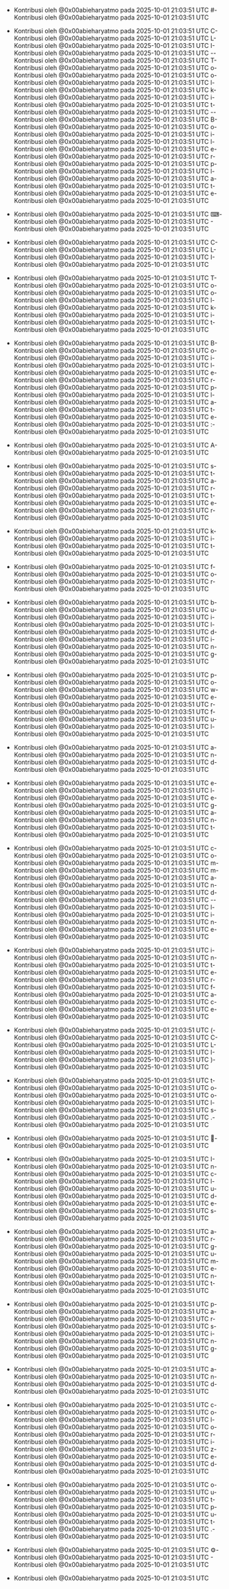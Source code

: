 - Kontribusi oleh @0x00abieharyatmo pada 2025-10-01 21:03:51 UTC
#- Kontribusi oleh @0x00abieharyatmo pada 2025-10-01 21:03:51 UTC
 - Kontribusi oleh @0x00abieharyatmo pada 2025-10-01 21:03:51 UTC
C- Kontribusi oleh @0x00abieharyatmo pada 2025-10-01 21:03:51 UTC
L- Kontribusi oleh @0x00abieharyatmo pada 2025-10-01 21:03:51 UTC
I- Kontribusi oleh @0x00abieharyatmo pada 2025-10-01 21:03:51 UTC
-- Kontribusi oleh @0x00abieharyatmo pada 2025-10-01 21:03:51 UTC
T- Kontribusi oleh @0x00abieharyatmo pada 2025-10-01 21:03:51 UTC
o- Kontribusi oleh @0x00abieharyatmo pada 2025-10-01 21:03:51 UTC
o- Kontribusi oleh @0x00abieharyatmo pada 2025-10-01 21:03:51 UTC
l- Kontribusi oleh @0x00abieharyatmo pada 2025-10-01 21:03:51 UTC
k- Kontribusi oleh @0x00abieharyatmo pada 2025-10-01 21:03:51 UTC
i- Kontribusi oleh @0x00abieharyatmo pada 2025-10-01 21:03:51 UTC
t- Kontribusi oleh @0x00abieharyatmo pada 2025-10-01 21:03:51 UTC
-- Kontribusi oleh @0x00abieharyatmo pada 2025-10-01 21:03:51 UTC
B- Kontribusi oleh @0x00abieharyatmo pada 2025-10-01 21:03:51 UTC
o- Kontribusi oleh @0x00abieharyatmo pada 2025-10-01 21:03:51 UTC
i- Kontribusi oleh @0x00abieharyatmo pada 2025-10-01 21:03:51 UTC
l- Kontribusi oleh @0x00abieharyatmo pada 2025-10-01 21:03:51 UTC
e- Kontribusi oleh @0x00abieharyatmo pada 2025-10-01 21:03:51 UTC
r- Kontribusi oleh @0x00abieharyatmo pada 2025-10-01 21:03:51 UTC
p- Kontribusi oleh @0x00abieharyatmo pada 2025-10-01 21:03:51 UTC
l- Kontribusi oleh @0x00abieharyatmo pada 2025-10-01 21:03:51 UTC
a- Kontribusi oleh @0x00abieharyatmo pada 2025-10-01 21:03:51 UTC
t- Kontribusi oleh @0x00abieharyatmo pada 2025-10-01 21:03:51 UTC
e- Kontribusi oleh @0x00abieharyatmo pada 2025-10-01 21:03:51 UTC

- Kontribusi oleh @0x00abieharyatmo pada 2025-10-01 21:03:51 UTC
⌨- Kontribusi oleh @0x00abieharyatmo pada 2025-10-01 21:03:51 UTC
️- Kontribusi oleh @0x00abieharyatmo pada 2025-10-01 21:03:51 UTC
 - Kontribusi oleh @0x00abieharyatmo pada 2025-10-01 21:03:51 UTC
C- Kontribusi oleh @0x00abieharyatmo pada 2025-10-01 21:03:51 UTC
L- Kontribusi oleh @0x00abieharyatmo pada 2025-10-01 21:03:51 UTC
I- Kontribusi oleh @0x00abieharyatmo pada 2025-10-01 21:03:51 UTC
 - Kontribusi oleh @0x00abieharyatmo pada 2025-10-01 21:03:51 UTC
T- Kontribusi oleh @0x00abieharyatmo pada 2025-10-01 21:03:51 UTC
o- Kontribusi oleh @0x00abieharyatmo pada 2025-10-01 21:03:51 UTC
o- Kontribusi oleh @0x00abieharyatmo pada 2025-10-01 21:03:51 UTC
l- Kontribusi oleh @0x00abieharyatmo pada 2025-10-01 21:03:51 UTC
k- Kontribusi oleh @0x00abieharyatmo pada 2025-10-01 21:03:51 UTC
i- Kontribusi oleh @0x00abieharyatmo pada 2025-10-01 21:03:51 UTC
t- Kontribusi oleh @0x00abieharyatmo pada 2025-10-01 21:03:51 UTC
 - Kontribusi oleh @0x00abieharyatmo pada 2025-10-01 21:03:51 UTC
B- Kontribusi oleh @0x00abieharyatmo pada 2025-10-01 21:03:51 UTC
o- Kontribusi oleh @0x00abieharyatmo pada 2025-10-01 21:03:51 UTC
i- Kontribusi oleh @0x00abieharyatmo pada 2025-10-01 21:03:51 UTC
l- Kontribusi oleh @0x00abieharyatmo pada 2025-10-01 21:03:51 UTC
e- Kontribusi oleh @0x00abieharyatmo pada 2025-10-01 21:03:51 UTC
r- Kontribusi oleh @0x00abieharyatmo pada 2025-10-01 21:03:51 UTC
p- Kontribusi oleh @0x00abieharyatmo pada 2025-10-01 21:03:51 UTC
l- Kontribusi oleh @0x00abieharyatmo pada 2025-10-01 21:03:51 UTC
a- Kontribusi oleh @0x00abieharyatmo pada 2025-10-01 21:03:51 UTC
t- Kontribusi oleh @0x00abieharyatmo pada 2025-10-01 21:03:51 UTC
e- Kontribusi oleh @0x00abieharyatmo pada 2025-10-01 21:03:51 UTC
:- Kontribusi oleh @0x00abieharyatmo pada 2025-10-01 21:03:51 UTC
 - Kontribusi oleh @0x00abieharyatmo pada 2025-10-01 21:03:51 UTC
A- Kontribusi oleh @0x00abieharyatmo pada 2025-10-01 21:03:51 UTC
 - Kontribusi oleh @0x00abieharyatmo pada 2025-10-01 21:03:51 UTC
s- Kontribusi oleh @0x00abieharyatmo pada 2025-10-01 21:03:51 UTC
t- Kontribusi oleh @0x00abieharyatmo pada 2025-10-01 21:03:51 UTC
a- Kontribusi oleh @0x00abieharyatmo pada 2025-10-01 21:03:51 UTC
r- Kontribusi oleh @0x00abieharyatmo pada 2025-10-01 21:03:51 UTC
t- Kontribusi oleh @0x00abieharyatmo pada 2025-10-01 21:03:51 UTC
e- Kontribusi oleh @0x00abieharyatmo pada 2025-10-01 21:03:51 UTC
r- Kontribusi oleh @0x00abieharyatmo pada 2025-10-01 21:03:51 UTC
 - Kontribusi oleh @0x00abieharyatmo pada 2025-10-01 21:03:51 UTC
k- Kontribusi oleh @0x00abieharyatmo pada 2025-10-01 21:03:51 UTC
i- Kontribusi oleh @0x00abieharyatmo pada 2025-10-01 21:03:51 UTC
t- Kontribusi oleh @0x00abieharyatmo pada 2025-10-01 21:03:51 UTC
 - Kontribusi oleh @0x00abieharyatmo pada 2025-10-01 21:03:51 UTC
f- Kontribusi oleh @0x00abieharyatmo pada 2025-10-01 21:03:51 UTC
o- Kontribusi oleh @0x00abieharyatmo pada 2025-10-01 21:03:51 UTC
r- Kontribusi oleh @0x00abieharyatmo pada 2025-10-01 21:03:51 UTC
 - Kontribusi oleh @0x00abieharyatmo pada 2025-10-01 21:03:51 UTC
b- Kontribusi oleh @0x00abieharyatmo pada 2025-10-01 21:03:51 UTC
u- Kontribusi oleh @0x00abieharyatmo pada 2025-10-01 21:03:51 UTC
i- Kontribusi oleh @0x00abieharyatmo pada 2025-10-01 21:03:51 UTC
l- Kontribusi oleh @0x00abieharyatmo pada 2025-10-01 21:03:51 UTC
d- Kontribusi oleh @0x00abieharyatmo pada 2025-10-01 21:03:51 UTC
i- Kontribusi oleh @0x00abieharyatmo pada 2025-10-01 21:03:51 UTC
n- Kontribusi oleh @0x00abieharyatmo pada 2025-10-01 21:03:51 UTC
g- Kontribusi oleh @0x00abieharyatmo pada 2025-10-01 21:03:51 UTC
 - Kontribusi oleh @0x00abieharyatmo pada 2025-10-01 21:03:51 UTC
p- Kontribusi oleh @0x00abieharyatmo pada 2025-10-01 21:03:51 UTC
o- Kontribusi oleh @0x00abieharyatmo pada 2025-10-01 21:03:51 UTC
w- Kontribusi oleh @0x00abieharyatmo pada 2025-10-01 21:03:51 UTC
e- Kontribusi oleh @0x00abieharyatmo pada 2025-10-01 21:03:51 UTC
r- Kontribusi oleh @0x00abieharyatmo pada 2025-10-01 21:03:51 UTC
f- Kontribusi oleh @0x00abieharyatmo pada 2025-10-01 21:03:51 UTC
u- Kontribusi oleh @0x00abieharyatmo pada 2025-10-01 21:03:51 UTC
l- Kontribusi oleh @0x00abieharyatmo pada 2025-10-01 21:03:51 UTC
 - Kontribusi oleh @0x00abieharyatmo pada 2025-10-01 21:03:51 UTC
a- Kontribusi oleh @0x00abieharyatmo pada 2025-10-01 21:03:51 UTC
n- Kontribusi oleh @0x00abieharyatmo pada 2025-10-01 21:03:51 UTC
d- Kontribusi oleh @0x00abieharyatmo pada 2025-10-01 21:03:51 UTC
 - Kontribusi oleh @0x00abieharyatmo pada 2025-10-01 21:03:51 UTC
e- Kontribusi oleh @0x00abieharyatmo pada 2025-10-01 21:03:51 UTC
l- Kontribusi oleh @0x00abieharyatmo pada 2025-10-01 21:03:51 UTC
e- Kontribusi oleh @0x00abieharyatmo pada 2025-10-01 21:03:51 UTC
g- Kontribusi oleh @0x00abieharyatmo pada 2025-10-01 21:03:51 UTC
a- Kontribusi oleh @0x00abieharyatmo pada 2025-10-01 21:03:51 UTC
n- Kontribusi oleh @0x00abieharyatmo pada 2025-10-01 21:03:51 UTC
t- Kontribusi oleh @0x00abieharyatmo pada 2025-10-01 21:03:51 UTC
 - Kontribusi oleh @0x00abieharyatmo pada 2025-10-01 21:03:51 UTC
c- Kontribusi oleh @0x00abieharyatmo pada 2025-10-01 21:03:51 UTC
o- Kontribusi oleh @0x00abieharyatmo pada 2025-10-01 21:03:51 UTC
m- Kontribusi oleh @0x00abieharyatmo pada 2025-10-01 21:03:51 UTC
m- Kontribusi oleh @0x00abieharyatmo pada 2025-10-01 21:03:51 UTC
a- Kontribusi oleh @0x00abieharyatmo pada 2025-10-01 21:03:51 UTC
n- Kontribusi oleh @0x00abieharyatmo pada 2025-10-01 21:03:51 UTC
d- Kontribusi oleh @0x00abieharyatmo pada 2025-10-01 21:03:51 UTC
-- Kontribusi oleh @0x00abieharyatmo pada 2025-10-01 21:03:51 UTC
l- Kontribusi oleh @0x00abieharyatmo pada 2025-10-01 21:03:51 UTC
i- Kontribusi oleh @0x00abieharyatmo pada 2025-10-01 21:03:51 UTC
n- Kontribusi oleh @0x00abieharyatmo pada 2025-10-01 21:03:51 UTC
e- Kontribusi oleh @0x00abieharyatmo pada 2025-10-01 21:03:51 UTC
 - Kontribusi oleh @0x00abieharyatmo pada 2025-10-01 21:03:51 UTC
i- Kontribusi oleh @0x00abieharyatmo pada 2025-10-01 21:03:51 UTC
n- Kontribusi oleh @0x00abieharyatmo pada 2025-10-01 21:03:51 UTC
t- Kontribusi oleh @0x00abieharyatmo pada 2025-10-01 21:03:51 UTC
e- Kontribusi oleh @0x00abieharyatmo pada 2025-10-01 21:03:51 UTC
r- Kontribusi oleh @0x00abieharyatmo pada 2025-10-01 21:03:51 UTC
f- Kontribusi oleh @0x00abieharyatmo pada 2025-10-01 21:03:51 UTC
a- Kontribusi oleh @0x00abieharyatmo pada 2025-10-01 21:03:51 UTC
c- Kontribusi oleh @0x00abieharyatmo pada 2025-10-01 21:03:51 UTC
e- Kontribusi oleh @0x00abieharyatmo pada 2025-10-01 21:03:51 UTC
 - Kontribusi oleh @0x00abieharyatmo pada 2025-10-01 21:03:51 UTC
(- Kontribusi oleh @0x00abieharyatmo pada 2025-10-01 21:03:51 UTC
C- Kontribusi oleh @0x00abieharyatmo pada 2025-10-01 21:03:51 UTC
L- Kontribusi oleh @0x00abieharyatmo pada 2025-10-01 21:03:51 UTC
I- Kontribusi oleh @0x00abieharyatmo pada 2025-10-01 21:03:51 UTC
)- Kontribusi oleh @0x00abieharyatmo pada 2025-10-01 21:03:51 UTC
 - Kontribusi oleh @0x00abieharyatmo pada 2025-10-01 21:03:51 UTC
t- Kontribusi oleh @0x00abieharyatmo pada 2025-10-01 21:03:51 UTC
o- Kontribusi oleh @0x00abieharyatmo pada 2025-10-01 21:03:51 UTC
o- Kontribusi oleh @0x00abieharyatmo pada 2025-10-01 21:03:51 UTC
l- Kontribusi oleh @0x00abieharyatmo pada 2025-10-01 21:03:51 UTC
s- Kontribusi oleh @0x00abieharyatmo pada 2025-10-01 21:03:51 UTC
.- Kontribusi oleh @0x00abieharyatmo pada 2025-10-01 21:03:51 UTC
 - Kontribusi oleh @0x00abieharyatmo pada 2025-10-01 21:03:51 UTC
🧰- Kontribusi oleh @0x00abieharyatmo pada 2025-10-01 21:03:51 UTC
 - Kontribusi oleh @0x00abieharyatmo pada 2025-10-01 21:03:51 UTC
I- Kontribusi oleh @0x00abieharyatmo pada 2025-10-01 21:03:51 UTC
n- Kontribusi oleh @0x00abieharyatmo pada 2025-10-01 21:03:51 UTC
c- Kontribusi oleh @0x00abieharyatmo pada 2025-10-01 21:03:51 UTC
l- Kontribusi oleh @0x00abieharyatmo pada 2025-10-01 21:03:51 UTC
u- Kontribusi oleh @0x00abieharyatmo pada 2025-10-01 21:03:51 UTC
d- Kontribusi oleh @0x00abieharyatmo pada 2025-10-01 21:03:51 UTC
e- Kontribusi oleh @0x00abieharyatmo pada 2025-10-01 21:03:51 UTC
s- Kontribusi oleh @0x00abieharyatmo pada 2025-10-01 21:03:51 UTC
 - Kontribusi oleh @0x00abieharyatmo pada 2025-10-01 21:03:51 UTC
a- Kontribusi oleh @0x00abieharyatmo pada 2025-10-01 21:03:51 UTC
r- Kontribusi oleh @0x00abieharyatmo pada 2025-10-01 21:03:51 UTC
g- Kontribusi oleh @0x00abieharyatmo pada 2025-10-01 21:03:51 UTC
u- Kontribusi oleh @0x00abieharyatmo pada 2025-10-01 21:03:51 UTC
m- Kontribusi oleh @0x00abieharyatmo pada 2025-10-01 21:03:51 UTC
e- Kontribusi oleh @0x00abieharyatmo pada 2025-10-01 21:03:51 UTC
n- Kontribusi oleh @0x00abieharyatmo pada 2025-10-01 21:03:51 UTC
t- Kontribusi oleh @0x00abieharyatmo pada 2025-10-01 21:03:51 UTC
 - Kontribusi oleh @0x00abieharyatmo pada 2025-10-01 21:03:51 UTC
p- Kontribusi oleh @0x00abieharyatmo pada 2025-10-01 21:03:51 UTC
a- Kontribusi oleh @0x00abieharyatmo pada 2025-10-01 21:03:51 UTC
r- Kontribusi oleh @0x00abieharyatmo pada 2025-10-01 21:03:51 UTC
s- Kontribusi oleh @0x00abieharyatmo pada 2025-10-01 21:03:51 UTC
i- Kontribusi oleh @0x00abieharyatmo pada 2025-10-01 21:03:51 UTC
n- Kontribusi oleh @0x00abieharyatmo pada 2025-10-01 21:03:51 UTC
g- Kontribusi oleh @0x00abieharyatmo pada 2025-10-01 21:03:51 UTC
 - Kontribusi oleh @0x00abieharyatmo pada 2025-10-01 21:03:51 UTC
a- Kontribusi oleh @0x00abieharyatmo pada 2025-10-01 21:03:51 UTC
n- Kontribusi oleh @0x00abieharyatmo pada 2025-10-01 21:03:51 UTC
d- Kontribusi oleh @0x00abieharyatmo pada 2025-10-01 21:03:51 UTC
 - Kontribusi oleh @0x00abieharyatmo pada 2025-10-01 21:03:51 UTC
c- Kontribusi oleh @0x00abieharyatmo pada 2025-10-01 21:03:51 UTC
o- Kontribusi oleh @0x00abieharyatmo pada 2025-10-01 21:03:51 UTC
l- Kontribusi oleh @0x00abieharyatmo pada 2025-10-01 21:03:51 UTC
o- Kontribusi oleh @0x00abieharyatmo pada 2025-10-01 21:03:51 UTC
r- Kontribusi oleh @0x00abieharyatmo pada 2025-10-01 21:03:51 UTC
i- Kontribusi oleh @0x00abieharyatmo pada 2025-10-01 21:03:51 UTC
z- Kontribusi oleh @0x00abieharyatmo pada 2025-10-01 21:03:51 UTC
e- Kontribusi oleh @0x00abieharyatmo pada 2025-10-01 21:03:51 UTC
d- Kontribusi oleh @0x00abieharyatmo pada 2025-10-01 21:03:51 UTC
 - Kontribusi oleh @0x00abieharyatmo pada 2025-10-01 21:03:51 UTC
o- Kontribusi oleh @0x00abieharyatmo pada 2025-10-01 21:03:51 UTC
u- Kontribusi oleh @0x00abieharyatmo pada 2025-10-01 21:03:51 UTC
t- Kontribusi oleh @0x00abieharyatmo pada 2025-10-01 21:03:51 UTC
p- Kontribusi oleh @0x00abieharyatmo pada 2025-10-01 21:03:51 UTC
u- Kontribusi oleh @0x00abieharyatmo pada 2025-10-01 21:03:51 UTC
t- Kontribusi oleh @0x00abieharyatmo pada 2025-10-01 21:03:51 UTC
.- Kontribusi oleh @0x00abieharyatmo pada 2025-10-01 21:03:51 UTC
 - Kontribusi oleh @0x00abieharyatmo pada 2025-10-01 21:03:51 UTC
⚙- Kontribusi oleh @0x00abieharyatmo pada 2025-10-01 21:03:51 UTC
️- Kontribusi oleh @0x00abieharyatmo pada 2025-10-01 21:03:51 UTC

- Kontribusi oleh @0x00abieharyatmo pada 2025-10-01 21:03:51 UTC
